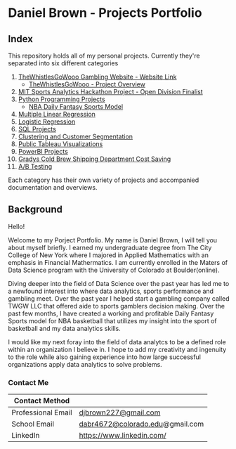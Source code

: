 # Daniel Brown - Projects Portfolio

## Index

This repository holds all of my personal projects. Currently they're separated into six different categories

1. [TheWhistlesGoWooo Gambling Website - Website Link](https://thewhistlesgowooo.com/)
    - [TheWhistlesGoWooo - Project Overview](https://github.com/djbrown227/Daniel_Portfolio/blob/main/TheWhistlesGoWoo/README.md)
2. [MIT Sports Analytics Hackathon Project - Open Division Finalist](https://github.com/djbrown227/Daniel_Portfolio/tree/main/MIT%20Sports%20Analytics%20Hackathon%202022)
3. [Python Programming Projects](https://github.com/djbrown227/Daniel_Portfolio/tree/main/Python%20Programming%20Projects)
    - [NBA Daily Fantasy Sports Model](https://github.com/djbrown227/Daniel_Portfolio/tree/main/Python%20Programming%20Projects/NBA%20Daily%20Fantasy%20Sports)
4. [Multiple Linear Regression](https://github.com/djbrown227/Daniel_Portfolio/tree/main/Multiple%20Linear%20Regression)
5. [Logistic Regression](https://github.com/djbrown227/Daniel_Portfolio/tree/main/Logistic%20Regression) 
6. [SQL Projects](https://github.com/djbrown227/Daniel_Portfolio/tree/main/SQL%20Projects)
7. [Clustering and Customer Segmentation](https://github.com/djbrown227/Daniel_Portfolio/tree/main/Clustering)
8. [Public Tableau Visualizations](https://github.com/djbrown227/Daniel_Portfolio/tree/main/Public%20Tableau%20Visualizations)
9. [PowerBI Projects](https://github.com/djbrown227/Daniel_Portfolio/tree/main/PowerBI%20Projects)
10. [Gradys Cold Brew Shipping Department Cost Saving](https://github.com/djbrown227/Daniel_Portfolio/tree/main/Grady's%20Cold%20Brew)
11. [A/B Testing](https://github.com/djbrown227/Daniel_Portfolio/tree/main/AB%20Testing)

Each category has their own variety of projects and accompanied documentation and overviews.

## Background

Hello! 

Welcome to my Porject Portfolio. My name is Daniel Brown, I will tell you about myself briefly. I earned my undergraduate degree from The City College of New York where I majored in Applied Mathematics with an emphasis in Financial Mathermatics. I am currently enrolled in the Maters of Data Science program with the University of Colorado at Boulder(online). 

Diving deeper into the field of Data Science over the past year has led me to a newfound interest into where data analytics, sports performance and gambling meet. Over the past year I helped start a gambling company called TWGW LLC that offered aide to sports gamblers decision making. Over the past few months, I have created a working and profitable Daily Fantasy Sports model for NBA basketball that utilizes my insight into the sport of basketball and my data analytics skills. 
 
I would like my next foray into the field of data analytcs to be a defined role within an organization I believe in. I hope to add my creativity and ingenuity to the role while also gaining experience into how large successful organizations apply data analytics to solve problems.

### Contact Me

| Contact Method |  |
| --- | --- |
| Professional Email | djbrown227@gmail.com |
| School Email | dabr4672@colorado.edu@gmail.com |
| LinkedIn | https://www.linkedin.com/ |
